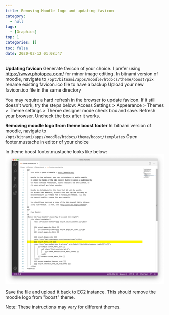 ```yaml
---
title: Removing Moodle logo and updating favicon
category:
  - null
tags:
  - [Graphics]
top: 1
categories: []
toc: false
date: 2020-02-12 01:08:47
---
```


**Updating favicon**
Generate favicon of your choice. I prefer using https://www.photopea.com/ for minor image editing.
In bitnami version of moodle, navigate to ```/opt/bitnami/apps/moodle/htdocs/theme/boost/pix```
rename existing favicon.ico file to have a backup
Upload your new favicon.ico file in the same directory

You may require a hard refresh in the browser to update favicon. If it still doesn't work, try the steps below:
Access Settings > Appearance > Themes > Theme settings > Theme designer mode check box and save. Refresh your browser. Uncheck the box after it works.

**Removing moodle logo from theme boost footer**
In bitnami version of moodle, navigate to ```/opt/bitnami/apps/moodle/htdocs/theme/boost/templates```
Open footer.mustache in editor of your choice

In theme boost footer.mustache looks like below:
![image.png](/images/2020/02/12/62befb40-4d05-11ea-93b3-3feac072eb06.png)


Save the file and upload it back to EC2 instance. This should remove the moodle logo from "boost" theme. 

Note: These instructions may vary for different themes.